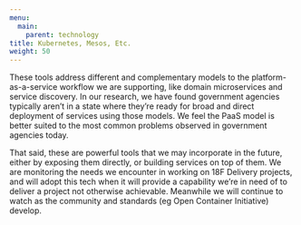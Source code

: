 ```yaml
---
menu:
  main:
    parent: technology
title: Kubernetes, Mesos, Etc.
weight: 50
---
```


These tools address different and complementary models to the platform-as-a-service workflow we are supporting, like domain microservices and service discovery. In our research, we have found government agencies typically aren’t in a state where they’re ready for broad and direct deployment of services using those models. We feel the PaaS model is better suited to the most common problems observed in government agencies today.

That said, these are powerful tools that we may incorporate in the future, either by exposing them directly, or building services on top of them. We are monitoring the needs we encounter in working on 18F Delivery projects, and will adopt this tech when it will provide a capability we’re in need of to deliver a project not otherwise achievable. Meanwhile we will continue to watch as the community and standards (eg Open Container Initiative) develop.
